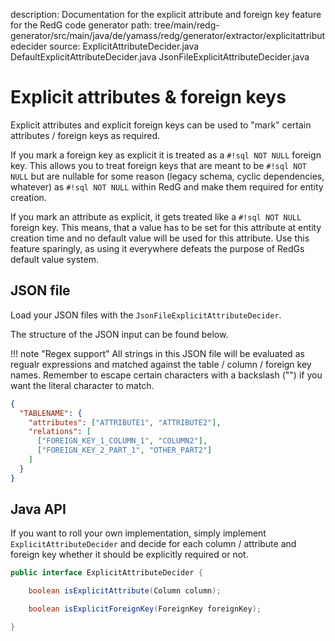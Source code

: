 description: Documentation for the explicit attribute and foreign key feature for the RedG code generator
path: tree/main/redg-generator/src/main/java/de/yamass/redg/generator/extractor/explicitattributedecider
source: ExplicitAttributeDecider.java
        DefaultExplicitAttributeDecider.java
        JsonFileExplicitAttributeDecider.java
        
# Explicit attributes & foreign keys

Explicit attributes and explicit foreign keys can be used to "mark" certain attributes / foreign keys as required. 

If you mark a foreign key as explicit it is treated as a `#!sql NOT NULL` foreign key. This allows you to treat foreign keys that are meant to be `#!sql NOT NULL` 
but are nullable for some reason (legacy schema, cyclic dependencies, whatever) as `#!sql NOT NULL` within RedG and make them required for entity creation.

If you mark an attribute as explicit, it gets treated like a `#!sql NOT NULL` foreign key. This means, that a value has to be set for this attribute at
entity creation time and no default value will be used for this attribute. Use this feature sparingly, as using it everywhere defeats the purpose of
RedGs default value system.

## JSON file

Load your JSON files with the `JsonFileExplicitAttributeDecider`. 

The structure of the JSON input can be found below. 

!!! note "Regex support"
    All strings in this JSON file will be evaluated as regualr expressions and matched against the table / column / foreign key names. Remember to escape
    certain characters with a backslash ("\") if you want the literal character to match.
     
````json
{
  "TABLENAME": {
    "attributes": ["ATTRIBUTE1", "ATTRIBUTE2"],
    "relations": [
      ["FOREIGN_KEY_1_COLUMN_1", "COLUMN2"],
      ["FOREIGN_KEY_2_PART_1", "OTHER_PART2"]
    ]
  }
}
````

## Java API

If you want to roll your own implementation, simply implement `ExplicitAttributeDecider` and decide for each column / attribute and foreign key whether it
 should be explicitly required or not.

````java
public interface ExplicitAttributeDecider {

    boolean isExplicitAttribute(Column column);

    boolean isExplicitForeignKey(ForeignKey foreignKey);

}
````